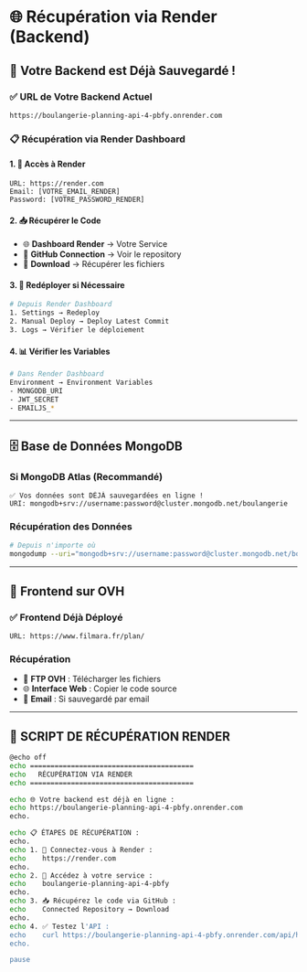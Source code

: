 # 🌐 Récupération via Render (Backend)

## 🎯 **Votre Backend est Déjà Sauvegardé !**

### **✅ URL de Votre Backend Actuel**
```
https://boulangerie-planning-api-4-pbfy.onrender.com
```

### **📋 Récupération via Render Dashboard**

#### **1. 🔐 Accès à Render**
```
URL: https://render.com
Email: [VOTRE_EMAIL_RENDER]
Password: [VOTRE_PASSWORD_RENDER]
```

#### **2. 📥 Récupérer le Code**
- 🌐 **Dashboard Render** → Votre Service
- 📁 **GitHub Connection** → Voir le repository
- 💾 **Download** → Récupérer les fichiers

#### **3. 🔄 Redéployer si Nécessaire**
```bash
# Depuis Render Dashboard
1. Settings → Redeploy
2. Manual Deploy → Deploy Latest Commit
3. Logs → Vérifier le déploiement
```

#### **4. 📊 Vérifier les Variables**
```bash
# Dans Render Dashboard
Environment → Environment Variables
- MONGODB_URI
- JWT_SECRET
- EMAILJS_*
```

---

## 🗄️ **Base de Données MongoDB**

### **Si MongoDB Atlas (Recommandé)**
```
✅ Vos données sont DÉJÀ sauvegardées en ligne !
URI: mongodb+srv://username:password@cluster.mongodb.net/boulangerie
```

### **Récupération des Données**
```bash
# Depuis n'importe où
mongodump --uri="mongodb+srv://username:password@cluster.mongodb.net/boulangerie"
```

---

## 🎨 **Frontend sur OVH**

### **✅ Frontend Déjà Déployé**
```
URL: https://www.filmara.fr/plan/
```

### **Récupération**
- 📁 **FTP OVH** : Télécharger les fichiers
- 🌐 **Interface Web** : Copier le code source
- 📧 **Email** : Si sauvegardé par email

---

## 🚀 **SCRIPT DE RÉCUPÉRATION RENDER**

```bash
@echo off
echo ========================================
echo   RÉCUPÉRATION VIA RENDER
echo ========================================

echo 🌐 Votre backend est déjà en ligne :
echo https://boulangerie-planning-api-4-pbfy.onrender.com
echo.

echo 📋 ÉTAPES DE RÉCUPÉRATION :
echo.
echo 1. 🔐 Connectez-vous à Render :
echo    https://render.com
echo.
echo 2. 📁 Accédez à votre service :
echo    boulangerie-planning-api-4-pbfy
echo.
echo 3. 📥 Récupérez le code via GitHub :
echo    Connected Repository → Download
echo.
echo 4. ✅ Testez l'API :
echo    curl https://boulangerie-planning-api-4-pbfy.onrender.com/api/health
echo.

pause
```



